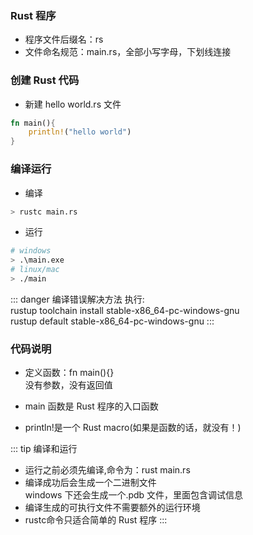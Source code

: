 ### Rust 程序

- 程序文件后缀名：rs
- 文件命名规范：main.rs，全部小写字母，下划线连接

### 创建 Rust 代码

- 新建 hello world.rs 文件

```rust
fn main(){
    println!("hello world")
}
```

### 编译运行

- 编译

```sh
> rustc main.rs
```

- 运行

```sh
# windows
> .\main.exe
# linux/mac
> ./main
```

::: danger 编译错误解决方法
执行:  
rustup toolchain install stable-x86_64-pc-windows-gnu  
rustup default stable-x86_64-pc-windows-gnu
:::

### 代码说明

- 定义函数：fn main(){}  
  没有参数，没有返回值

- main 函数是 Rust 程序的入口函数
- println!是一个 Rust macro(如果是函数的话，就没有！)

::: tip 编译和运行

- 运行之前必须先编译,命令为：rust main.rs
- 编译成功后会生成一个二进制文件  
  windows 下还会生成一个.pdb 文件，里面包含调试信息
- 编译生成的可执行文件不需要额外的运行环境
- rustc命令只适合简单的 Rust 程序
  :::
